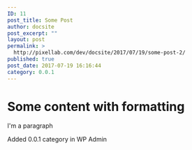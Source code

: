 ```yaml
---
ID: 11
post_title: Some Post
author: docsite
post_excerpt: ""
layout: post
permalink: >
  http://pixellab.com/dev/docsite/2017/07/19/some-post-2/
published: true
post_date: 2017-07-19 16:16:44
category: 0.0.1
---
```

<h1>Some content with formatting</h1>
I'm a paragraph

Added 0.0.1 category in WP Admin
